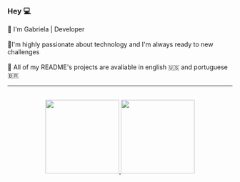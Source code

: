 ### Hey 💻

 🤍 I'm Gabriela | Developer
<br>
<br>
 🤍I'm highly passionate about technology and I'm always ready to new challenges
<br>
<br>
 🤍 All of my README's projects are avaliable in english 🇺🇸 and portuguese 🇧🇷
<br>

__________________________________________________________________________________________
<br>
<div align="center">
  <a href="https://github.com/gabiscltt">
  <img height="165em" src="https://github-readme-stats.vercel.app/api?username=gabiscltt&show_icons=true&theme=radical&include_all_commits=true&count_private=true"/>
  <img height="165em" src="https://github-readme-stats.vercel.app/api/top-langs/?username=gabiscltt&layout=compact&langs_count=7&theme=radical"/>
</div>

 

